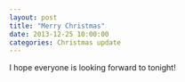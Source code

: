 ```yaml
---
layout: post
title: "Merry Christmas"
date: 2013-12-25 10:00:00
categories: Christmas update
---
```


I hope everyone is looking forward to tonight!


